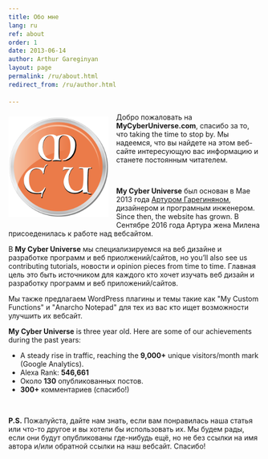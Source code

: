 ```yaml
---
title: Обо мне
lang: ru
ref: about
order: 1
date: 2013-06-14
author: Arthur Gareginyan
layout: page
permalink: /ru/about.html
redirect_from: /ru/author.html

---
```


<img src="/images/MCU-logo.png" alt="My Cyber Universe" width="200" class="website-logo" />
<style>
img.website-logo {
	float: left;
	margin-top: 8px;
	margin-right: 15px;
	margin-bottom: 15px;
	//border: 3px solid grey;
	border: none;
}
</style>

Добро пожаловать на **MyCyberUniverse.com**, спасибо за то, что taking the time to stop by. Мы надеемся, что вы найдете на этом веб-сайте интересующую вас информацию и станете постоянным читателем.

<br>

**My Cyber Universe** был основан в Мае 2013 года [Артуром Гарегиняном](http://www.arthurgareginyan.com), дизайнером и програмным инженером. Since then, the website has grown. В Сентябре 2016 года Артура жена Милена присоеденилась к работе над вебсайтом.

В **My Cyber Universe** мы специализируемся на веб дизайне и разработке программ и веб приолжений/сайтов, но you’ll also see us contributing tutorials, новости и opinion pieces from time to time. Главная цель это быть источником для каждого кто хочет изучать веб дизайн и разработку программ и веб приложений/сайтов. 

Мы также предлагаем WordPress плагины и темы такие как "My Custom Functions" и "Anarcho Notepad" для тех из вас кто ищет возможности улучшить их вебсайт.

**My Cyber Universe** is three year old. Here are some of our achievements during the past years:

* A steady rise in traffic, reaching the **9,000+** unique visitors/month mark (Google Analytics).
* Alexa Rank: **546,661**
* Около **130** опубликованных постов.
* **300+** комментариев (спасибо!)

<br>

**P.S.**
Пожалуйста, дайте нам знать, если вам понравилась наша статья или что-то другое и вы хотели бы использовать их. Мы будем рады, если они будут опубликованы где-нибудь ещё, но не без ссылки на имя автора и/или обратной ссылки на наш вебсайт. Спасибо!


